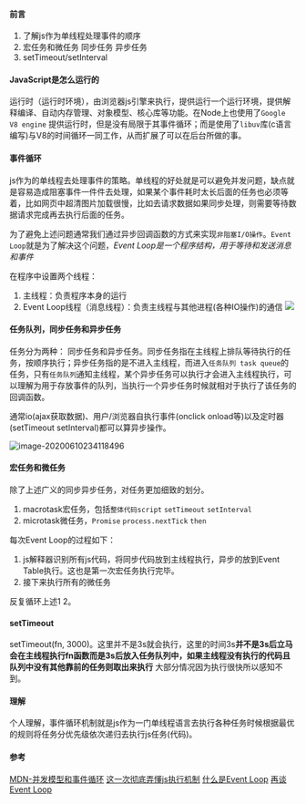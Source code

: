 #### 前言

1. 了解js作为单线程处理事件的顺序
2. 宏任务和微任务 同步任务 异步任务
3. setTimeout/setInterval



#### JavaScript是怎么运行的

运行时（运行时环境），由浏览器js引擎来执行，提供运行一个运行环境，提供解释编译、自动内存管理、对象模型、核心库等功能。在Node上也使用了`Google V8 engine` 提供运行时，但是没有局限于其事件循环；而是使用了`libuv`库(c语言编写)与V8的时间循环一同工作，从而扩展了可以在后台所做的事。



#### 事件循环

js作为的单线程去处理事件的策略。单线程的好处就是可以避免并发问题，缺点就是容易造成阻塞事件一件件去处理，如果某个事件耗时太长后面的任务也必须等着，比如网页中超清图片加载很慢，比如去请求数据如果同步处理，则需要等待数据请求完成再去执行后面的任务。

为了避免上述问题通常我们通过异步回调函数的方式来实现`非阻塞I/O操作`。`Event Loop`就是为了解决这个问题，*Event Loop是一个程序结构，用于等待和发送消息和事件* 

在程序中设置两个线程：

1. 主线程：负责程序本身的运行
2. Event Loop线程（消息线程）：负责主线程与其他进程(各种IO操作)的通信
   ![](http://www.ruanyifeng.com/blogimg/asset/201310/2013102004.png)



#### 任务队列，同步任务和异步任务

任务分为两种： 同步任务和异步任务。同步任务指在主线程上排队等待执行的任务，按顺序执行；异步任务指的是不进入主线程，而进入`任务队列 task queue`的任务，只有`任务队列`通知主线程，某个异步任务可以执行才会进入主线程执行，可以理解为用于存放事件的队列，当执行一个异步任务时候就相对于执行了该任务的回调函数。

通常io(ajax获取数据)、用户/浏览器自执行事件(onclick onload等)以及定时器(setTimeout setInterval)都可以算异步操作。

![image-20200610234118496](https://tva1.sinaimg.cn/large/007S8ZIlly1gfol64am4lj30vj0qc47b.jpg)



#### 宏任务和微任务

除了上述广义的同步异步任务，对任务更加细致的划分。

1. macrotask宏任务，包括`整体代码script` `setTimeout` `setInterval`
2. microtask微任务，`Promise` `process.nextTick` `then`

每次Event Loop的过程如下：

1. js解释器识别所有js代码，将同步代码放到主线程执行，异步的放到Event Table执行。这也是第一次宏任务执行完毕。
2. 接下来执行所有的微任务

反复循环上述1 2。



#### setTimeout

setTimeout(fn, 3000)。这里并不是3s就会执行，这里的时间3s**并不是3s后立马会在主线程执行fn函数而是3s后放入任务队列中，如果主线程没有执行的代码且队列中没有其他靠前的任务则取出来执行** 大部分情况因为执行很快所以感知不到。



#### 理解

个人理解，事件循环机制就是js作为一门单线程语言去执行各种任务时候根据最优的规则将任务分优先级依次递归去执行js任务(代码)。



#### 参考

[MDN-并发模型和事件循环](https://developer.mozilla.org/zh-CN/docs/Web/JavaScript/EventLoop)
[这一次彻底弄懂js执行机制](https://juejin.im/post/59e85eebf265da430d571f89)
[什么是Event Loop](http://www.ruanyifeng.com/blog/2013/10/event_loop.html)
[再谈Event Loop](http://www.ruanyifeng.com/blog/2014/10/event-loop.html)





